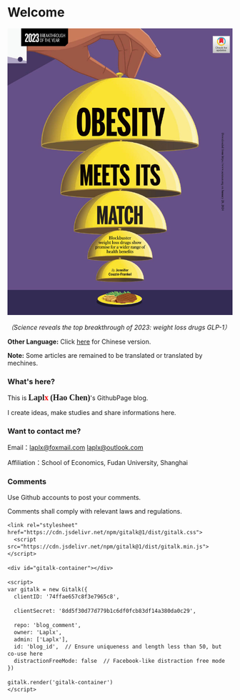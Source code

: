 # Welcome

![](./introg.jpg)

*（Science reveals the top breakthrough of 2023: weight loss drugs GLP-1）*

**Other Language:** Click [here](https://laplx.cc) for Chinese version.

**Note:** Some articles are remained to be translated or translated by mechines.

### What's here?

This is <font face="Consolas" size=4><b>Lapl</b></font><font face="Consolas" size=4 color="red"><b>x</b></font> <font face="Consolas" size=4><b>(Hao Chen)</b></font>'s GithubPage blog.

I create ideas, make studies and share informations here.

### Want to contact me?

Email：laplx@foxmail.com  laplx@outlook.com

Affiliation：School of Economics, Fudan University, Shanghai

### Comments

Use Github accounts to post your comments.

Comments shall comply with relevant laws and regulations.


```{div}
<link rel="stylesheet" href="https://cdn.jsdelivr.net/npm/gitalk@1/dist/gitalk.css">
  <script src="https://cdn.jsdelivr.net/npm/gitalk@1/dist/gitalk.min.js"></script>

<div id="gitalk-container"></div>

<script>
var gitalk = new Gitalk({
  clientID: '74ffae657c8f3e7965c8',

  clientSecret: '8dd5f30d77d779b1c6df0fcb83df14a380da0c29',

  repo: 'blog_comment',
  owner: 'Laplx',
  admin: ['Laplx'],
  id: 'blog_id',  // Ensure uniqueness and length less than 50, but co-use here
  distractionFreeMode: false  // Facebook-like distraction free mode
})

gitalk.render('gitalk-container')
</script>
```

